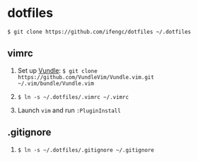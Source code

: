 # dotfiles
`$ git clone https://github.com/ifengc/dotfiles ~/.dotfiles`


## vimrc
1. Set up [Vundle](https://github.com/VundleVim/Vundle.vim):
`$ git clone https://github.com/VundleVim/Vundle.vim.git ~/.vim/bundle/Vundle.vim`

2. `$ ln -s ~/.dotfiles/.vimrc ~/.vimrc`

3. Launch `vim` and run `:PluginInstall`

## .gitignore
1. `$ ln -s ~/.dotfiles/.gitignore ~/.gitignore`
